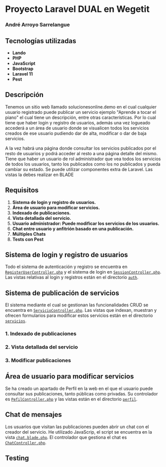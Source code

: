 # Proyecto Laravel DUAL en Wegetit
### André Arroyo Sarrelangue

## Tecnologías utilizadas
- **Lando**
- **PHP**
- **JavaScript**
- **Bootstrap**
- **Laravel 11**
- **Pest**

## Descripción
Tenemos un sitio web llamado solucionesonline.demo en el cual cualquier usuario registrado puede publicar un servicio ejemplo "Aprende a tocar el piano" el cual tiene un descripción, entre otras características.
Por lo cual tiene que haber login y registro de usuarios, además una vez logueado accederá a un área de usuario donde se visualicen todos los servicios creados de ese usuario pudiendo dar de alta, modificar o dar de baja servicios. 

A la vez habrá una página donde consultar los servicios publicados por el resto de usuarios y podrá acceder al resto a una página detalle del mismo.
Tiene que haber un usuario de rol administrador que vea todos los servicios de todos los usuarios, tanto los publicados como los no publicados y pueda cambiar su estado.
Se puede utilizar componentes extra de Laravel. Las vistas la debes realizar en BLADE

## Requisitos
1. **Sistema de login y registro de usuarios.**
2. **Área de usuario para modificar servicios.**
3. **Indexado de publicaciones.**
4. **Vista detallada del servicio.**
5. **Usuario administrador: Puede modificar los servicios de los usuarios.**
6. **Chat entre usuario y anfitrión basado en una publicación.**
7. **Múltiples Chats**
8. **Tests con Pest**

## Sistema de login y registro de usuarios
Todo el sistema de autenticación y registro se encuentra en [`RegisterUserController.php`](app/Http/Controllers/RegisterUserController.php) y el sistema de login en [`SessionController.php`](app/Http/Controllers/SessionController.php). Las vistas relativas al login y registros están en el directorio [`auth`](resources/views/auth).

## Sistema de publicación de servicios
El sistema mediante el cual se gestionan las funcionalidades CRUD se encuentra en [`ServicioController.php`](app/Http/Controllers/ServicioController.php). Las vistas que indexan, muestran y ofrecen formularios para modificar estos servicios están en el directorio [`servicios`](resources/views/servicios).

### 1. Indexado de publicaciones
### 2. Vista detallada del servicio
### 3. Modificar publicaciones

## Área de usuario para modificar servicios
Se ha creado un apartado de Perfil en la web en el que el usuario puede consultar sus publicaciones, tanto públicas como privadas. Su controlador es [`PefilController.php`](app/Http/Controllers/PerfilController.php) y las vistas están en el directorio [`perfil`](resources/views/perfil).

## Chat de mensajes
Los usuarios que visitan las publicaciones pueden abrir un chat con el creador del servicio. He utilizado JavaScrip, el script se encuentra en la vista [`chat.blade.php`](resources/views/servicios/chat.blade.php). El controlador que gestiona el chat es [`ChatController.php`](app/Http/Controllers/ChatController.php).

## Testing
